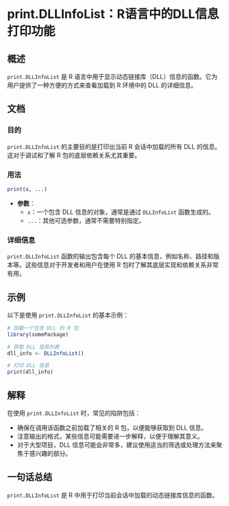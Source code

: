 <!--
Meta Description: # print.DLLInfoList：R语言中的DLL信息打印功能 ## 概述 `print.DLLInfoList` 是 R 语言中用于显示动态链接库（DLL）信息的函数。它为用户提供了一种方便的方式来查看加载到 R 环境中的 DLL 的详细信息。 ## 文档 ### 目的 `print.DLL...
Meta Keywords: dll, print, dllinfolist, dll_info, r语言中的dll信息打印功能
-->

# print.DLLInfoList：R语言中的DLL信息打印功能

## 概述
`print.DLLInfoList` 是 R 语言中用于显示动态链接库（DLL）信息的函数。它为用户提供了一种方便的方式来查看加载到 R 环境中的 DLL 的详细信息。

## 文档
### 目的
`print.DLLInfoList` 的主要目的是打印出当前 R 会话中加载的所有 DLL 的信息。这对于调试和了解 R 包的底层依赖关系尤其重要。

### 用法
```R
print(x, ...)
```
- **参数**：
  - `x`：一个包含 DLL 信息的对象，通常是通过 `DLLInfoList` 函数生成的。
  - `...`：其他可选参数，通常不需要特别指定。

### 详细信息
`print.DLLInfoList` 函数的输出包含每个 DLL 的基本信息，例如名称、路径和版本等。这些信息对于开发者和用户在使用 R 包时了解其底层实现和依赖关系非常有用。

## 示例
以下是使用 `print.DLLInfoList` 的基本示例：

```R
# 加载一个包含 DLL 的 R 包
library(somePackage)

# 获取 DLL 信息列表
dll_info <- DLLInfoList()

# 打印 DLL 信息
print(dll_info)
```

## 解释
在使用 `print.DLLInfoList` 时，常见的陷阱包括：
- 确保在调用该函数之前加载了相关的 R 包，以便能够获取到 DLL 信息。
- 注意输出的格式，某些信息可能需要进一步解释，以便于理解其意义。
- 对于大型项目，DLL 信息可能会非常多，建议使用适当的筛选或处理方法来聚焦于感兴趣的部分。

## 一句话总结
`print.DLLInfoList` 是 R 中用于打印当前会话中加载的动态链接库信息的函数。